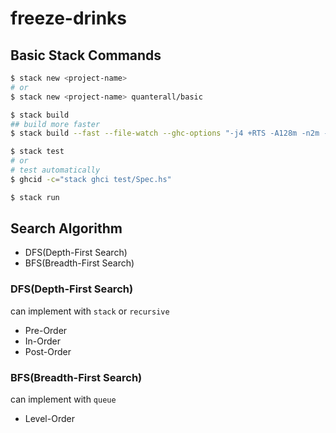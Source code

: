 # freeze-drinks

## Basic Stack Commands

```bash
$ stack new <project-name>
# or
$ stack new <project-name> quanterall/basic

$ stack build
## build more faster
$ stack build --fast --file-watch --ghc-options "-j4 +RTS -A128m -n2m -RTS"

$ stack test
# or
# test automatically
$ ghcid -c="stack ghci test/Spec.hs"

$ stack run
```

## Search Algorithm

* DFS(Depth-First Search)
* BFS(Breadth-First Search)

### DFS(Depth-First Search)

can implement with `stack` or `recursive`

* Pre-Order
* In-Order
* Post-Order

### BFS(Breadth-First Search)

can implement with `queue`

* Level-Order

